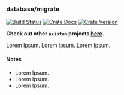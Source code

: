 ### database/migrate

[![Build Status][action-badge]][action-url]
[![Crate Docs][docs-badge]][docs-url]
[![Crate Version][crates-badge]][crates-url]

**Check out other `axiston` projects [here](https://github.com/axiston).**

[action-badge]: https://img.shields.io/github/actions/workflow/status/axiston/database/build.yaml?branch=main&label=build&logo=github&style=flat-square
[action-url]: https://github.com/axiston/database/actions/workflows/build.yaml
[crates-badge]: https://img.shields.io/crates/v/axiston-database-migrate.svg?logo=rust&style=flat-square
[crates-url]: https://crates.io/crates/axiston-database-migrate
[docs-badge]: https://img.shields.io/docsrs/axiston-database-migrate?logo=Docs.rs&style=flat-square
[docs-url]: http://docs.rs/axiston-database-migrate

Lorem Ipsum. Lorem Ipsum. Lorem Ipsum.

#### Notes

- Lorem Ipsum.
- Lorem Ipsum.
- Lorem Ipsum.
